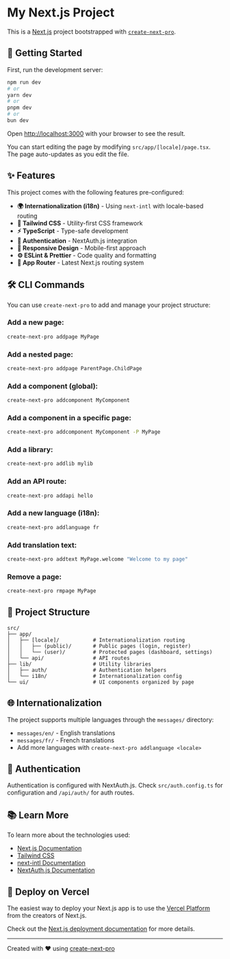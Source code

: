 # My Next.js Project

This is a [Next.js](https://nextjs.org) project bootstrapped with [`create-next-pro`](https://github.com/Rising-Corporation/create-next-pro-cli).

## 🚀 Getting Started

First, run the development server:

```bash
npm run dev
# or
yarn dev
# or
pnpm dev
# or
bun dev
```

Open [http://localhost:3000](http://localhost:3000) with your browser to see the result.

You can start editing the page by modifying `src/app/[locale]/page.tsx`. The page auto-updates as you edit the file.

## ✨ Features

This project comes with the following features pre-configured:

- **🌍 Internationalization (i18n)** - Using `next-intl` with locale-based routing
- **🎨 Tailwind CSS** - Utility-first CSS framework
- **⚡ TypeScript** - Type-safe development
- **🔐 Authentication** - NextAuth.js integration
- **📱 Responsive Design** - Mobile-first approach
- **⚙️ ESLint & Prettier** - Code quality and formatting
- **🎯 App Router** - Latest Next.js routing system

## 🛠️ CLI Commands

You can use `create-next-pro` to add and manage your project structure:

### Add a new page:

```bash
create-next-pro addpage MyPage
```

### Add a nested page:

```bash
create-next-pro addpage ParentPage.ChildPage
```

### Add a component (global):

```bash
create-next-pro addcomponent MyComponent
```

### Add a component in a specific page:

```bash
create-next-pro addcomponent MyComponent -P MyPage
```

### Add a library:

```bash
create-next-pro addlib mylib
```

### Add an API route:

```bash
create-next-pro addapi hello
```

### Add a new language (i18n):

```bash
create-next-pro addlanguage fr
```

### Add translation text:

```bash
create-next-pro addtext MyPage.welcome "Welcome to my page"
```

### Remove a page:

```bash
create-next-pro rmpage MyPage
```

## 📁 Project Structure

```
src/
├── app/
│   ├── [locale]/           # Internationalization routing
│   │   ├── (public)/       # Public pages (login, register)
│   │   └── (user)/         # Protected pages (dashboard, settings)
│   └── api/                # API routes
├── lib/                    # Utility libraries
│   ├── auth/               # Authentication helpers
│   └── i18n/               # Internationalization config
└── ui/                     # UI components organized by page
```

## 🌐 Internationalization

The project supports multiple languages through the `messages/` directory:

- `messages/en/` - English translations
- `messages/fr/` - French translations
- Add more languages with `create-next-pro addlanguage <locale>`

## 🔐 Authentication

Authentication is configured with NextAuth.js. Check `src/auth.config.ts` for configuration and `/api/auth/` for auth routes.

## 📚 Learn More

To learn more about the technologies used:

- [Next.js Documentation](https://nextjs.org/docs)
- [Tailwind CSS](https://tailwindcss.com/docs)
- [next-intl Documentation](https://next-intl-docs.vercel.app/)
- [NextAuth.js Documentation](https://next-auth.js.org/)

## 🚀 Deploy on Vercel

The easiest way to deploy your Next.js app is to use the [Vercel Platform](https://vercel.com/new) from the creators of Next.js.

Check out the [Next.js deployment documentation](https://nextjs.org/docs/app/building-your-application/deploying) for more details.

---

Created with ❤️ using [create-next-pro](https://github.com/Rising-Corporation/create-next-pro-cli)
